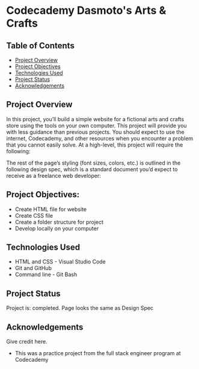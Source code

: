 # Codecademy  Dasmoto's Arts & Crafts
## Table of Contents
* [Project Overview](#project-overview)
* [Project Objectives](#project-objectives)
* [Technologies Used](#technologies-used)
* [Project Status](#project-status)
* [Acknowledgements](#acknowledgements)

## Project Overview
In this project, you’ll build a simple website for a fictional arts and crafts store using the tools on your own computer. This project will provide you with less guidance than previous projects. You should expect to use the internet, Codecademy, and other resources when you encounter a problem that you cannot easily solve.
At a high-level, this project will require the following:

The rest of the page’s styling (font sizes, colors, etc.) is outlined in the following design spec, which is a standard document you’d expect to receive as a freelance web developer:

## Project Objectives:
- Create HTML file for website
- Create CSS file
- Create a folder structure for project
- Develop locally on your computer

## Technologies Used
- HTML and CSS - Visual Studio Code
- Git and GitHub
- Command line - Git Bash

## Project Status
Project is: completed. Page looks the same as Design Spec

## Acknowledgements
Give credit here.
- This was a practice project from the full stack engineer program at Codecademy
